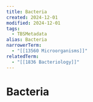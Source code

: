 ```yaml
---
title: Bacteria
created: 2024-12-01
modified: 2024-12-01
tags:
  - TBSMetadata
alias: Bacteria
narrowerTerm:
  - "[[13560 Microorganisms]]"
relatedTerm:
  - "[[1836 Bacteriology]]"
---
```

# Bacteria

